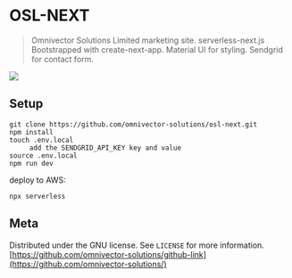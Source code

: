 # OSL-NEXT

> Omnivector Solutions Limited marketing site.
> serverless-next.js
> Bootstrapped with create-next-app.
> Material UI for styling.
> Sendgrid for contact form.

![](header.png)

## Setup

```
git clone https://github.com/omnivector-solutions/osl-next.git
npm install
touch .env.local
     add the SENDGRID_API_KEY key and value
source .env.local
npm run dev
```

deploy to AWS:

```
npx serverless
```

## Meta

Distributed under the GNU license. See `LICENSE` for more information.
[https://github.com/omnivector-solutions/github-link](https://github.com/omnivector-solutions/)
